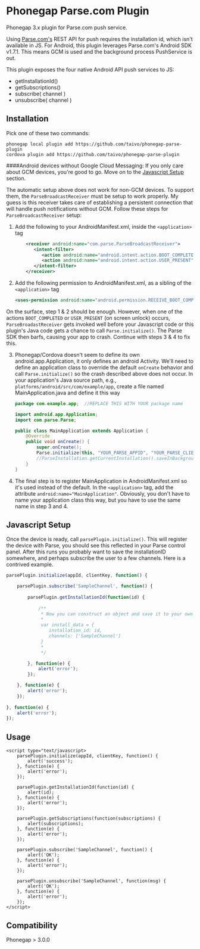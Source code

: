 Phonegap Parse.com Plugin
=========================

Phonegap 3.x plugin for Parse.com push service.

Using [Parse.com's](http://parse.com) REST API for push requires the installation id, which isn't available in JS.
For Android, this plugin leverages Parse.com's Android SDK v1.7.1. This means GCM is used and the background process PushService is out.

This plugin exposes the four native Android API push services to JS:
* getInstallationId()
* getSubscriptions()
* subscribe( channel )
* unsubscribe( channel )

Installation
------------

Pick one of these two commands:

```
phonegap local plugin add https://github.com/taivo/phonegap-parse-plugin
cordova plugin add https://github.com/taivo/phonegap-parse-plugin
```

####Android devices without Google Cloud Messaging:
If you only care about GCM devices, you're good to go. Move on to the [Javascript Setup](#javascript-setup) section. 

The automatic setup above does not work for non-GCM devices. To support them, the `ParseBroadcastReceiver`
must be setup to work properly. My guess is this receiver takes care of establishing a persistent connection that will
handle push notifications without GCM. Follow these steps for `ParseBroadcastReceiver` setup:

1. Add the following to your AndroidManifest.xml, inside the `<application>` tag
    ```xml
        <receiver android:name="com.parse.ParseBroadcastReceiver">
           <intent-filter>
              <action android:name="android.intent.action.BOOT_COMPLETED" />
              <action android:name="android.intent.action.USER_PRESENT" />
           </intent-filter>
        </receiver>
    ```
    
2. Add the following permission to AndroidManifest.xml, as a sibling of the `<application>` tag
    ```xml
    <uses-permission android:name="android.permission.RECEIVE_BOOT_COMPLETED" />
    ```
On the surface, step 1 & 2 should be enough. However, when one of the actions `BOOT_COMPLETED` or
`USER_PRESENT` (on screen unlock) occurs, `ParseBroadastReceiver` gets invoked well before your Javascript
code or this plugin's Java code gets a chance to call `Parse.initialize()`. The Parse SDK then barfs, causing
your app to crash. Continue with steps 3 & 4 to fix this.

3. Phonegap/Cordova doesn't seem to define its own android.app.Application, it only defines an android Activity.
We'll need to define an application class to override the default `onCreate` behavior and call `Parse.initialize()`
so the crash described above does not occur. In your application's Java source path, e.g., `platforms/android/src/com/example/app`, create a file
named MainApplication.java and define it this way
    ```java
    package com.example.app;  //REPLACE THIS WITH YOUR package name

    import android.app.Application;
    import com.parse.Parse;

    public class MainApplication extends Application {
	    @Override
        public void onCreate() {
            super.onCreate();
            Parse.initialize(this, "YOUR_PARSE_APPID", "YOUR_PARSE_CLIENT_KEY");
            //ParseInstallation.getCurrentInstallation().saveInBackground();
        }
    }
    ```
4. The final step is to register MainApplication in AndroidManifest.xml so it's used instead of the default.
In the `<application>` tag, add the attribute `android:name="MainApplication"`. Obviously, you don't have
to name your application class this way, but you have to use the same name in step 3 and 4. 


Javascript Setup
------------------------

Once the device is ready, call ```parsePlugin.initialize()```. This will register the device with Parse, you should see this reflected in your Parse control panel. After this runs you probably want to save the installationID somewhere, and perhaps subscribe the user to a few channels. Here is a contrived example.

```javascript
parsePlugin.initialize(appId, clientKey, function() {

	parsePlugin.subscribe('SampleChannel', function() {
		
		parsePlugin.getInstallationId(function(id) {
		
			/**
			 * Now you can construct an object and save it to your own services, or Parse, and corrilate users to parse installations
			 * 
			 var install_data = {
			  	installation_id: id,
			  	channels: ['SampleChannel']
			 }
			 *
			 */

		}, function(e) {
			alert('error');
		});

	}, function(e) {
		alert('error');
	});
	
}, function(e) {
	alert('error');
});

```

Usage
-----
```
<script type="text/javascript>
	parsePlugin.initialize(appId, clientKey, function() {
		alert('success');
	}, function(e) {
		alert('error');
	});
  
	parsePlugin.getInstallationId(function(id) {
		alert(id);
	}, function(e) {
		alert('error');
	});
	
	parsePlugin.getSubscriptions(function(subscriptions) {
		alert(subscriptions);
	}, function(e) {
		alert('error');
	});
	
	parsePlugin.subscribe('SampleChannel', function() {
		alert('OK');
	}, function(e) {
		alert('error');
	});
	
	parsePlugin.unsubscribe('SampleChannel', function(msg) {
		alert('OK');
	}, function(e) {
		alert('error');
	});
</script>
```

Compatibility
-------------
Phonegap > 3.0.0
